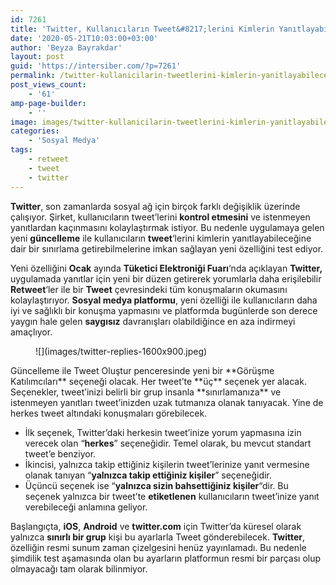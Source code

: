 ```yaml
---
id: 7261
title: 'Twitter, Kullanıcıların Tweet&#8217;lerini Kimlerin Yanıtlayabileceği Sınırlamasını Test Ediyor'
date: '2020-05-21T10:03:00+03:00'
author: 'Beyza Bayrakdar'
layout: post
guid: 'https://intersiber.com/?p=7261'
permalink: /twitter-kullanicilarin-tweetlerini-kimlerin-yanitlayabilecegi-sinirlamasi-getiriyor/
post_views_count:
    - '61'
amp-page-builder:
    - ''
image: images/twitter-kullanicilarin-tweetlerini-kimlerin-yanitlayabilecegi-sinirlamasi-getiriyor.jpg
categories:
    - 'Sosyal Medya'
tags:
    - retweet
    - tweet
    - twitter
---
```


**Twitter**, son zamanlarda sosyal ağ için birçok farklı değişiklik üzerinde çalışıyor. Şirket, kullanıcıların tweet’lerini **kontrol etmesini** ve istenmeyen yanıtlardan kaçınmasını kolaylaştırmak istiyor. Bu nedenle uygulamaya gelen yeni **güncelleme** ile kullanıcıların **tweet**‘lerini kimlerin yanıtlayabileceğine dair bir sınırlama getirebilmelerine imkan sağlayan yeni özelliğini test ediyor.

Yeni özelliğini **Ocak** ayında **Tüketici Elektroniği Fuarı**‘nda açıklayan **Twitter,** uygulamada yanıtlar için yeni bir düzen getirerek yorumlarla daha erişilebilir **Retweet**‘ler ile bir **Tweet** çevresindeki tüm konuşmaların okumasını kolaylaştırıyor. **Sosyal medya platformu**, yeni özelliği ile kullanıcıların daha iyi ve sağlıklı bir konuşma yapmasını ve platformda bugünlerde son derece yaygın hale gelen **saygısız** davranışları olabildiğince en aza indirmeyi amaçlıyor.

<figure class="wp-block-image size-large">![](images/twitter-replies-1600x900.jpeg)</figure>Güncelleme ile Tweet Oluştur penceresinde yeni bir **Görüşme Katılımcıları** seçeneği olacak. Her tweet’te **üç** seçenek yer alacak. Seçenekler, tweet’inizi belirli bir grup insanla **sınırlamanıza** ve istenmeyen yanıtları tweet’inizden uzak tutmanıza olanak tanıyacak. Yine de herkes tweet altındaki konuşmaları görebilecek.

- İlk seçenek, Twitter’daki herkesin tweet’inize yorum yapmasına izin verecek olan “**herkes**” seçeneğidir. Temel olarak, bu mevcut standart tweet’e benziyor.
- İkincisi, yalnızca takip ettiğiniz kişilerin tweet’lerinize yanıt vermesine olanak tanıyan “**yalnızca takip ettiğiniz kişiler**” seçeneğidir.
- Üçüncü seçenek ise “**yalnızca sizin bahsettiğiniz kişiler**“dir. Bu seçenek yalnızca bir tweet’te **etiketlenen** kullanıcıların tweet’inize yanıt verebileceği anlamına geliyor.

Başlangıçta, **iOS**, **Android** ve **twitter.com** için Twitter’da küresel olarak yalnızca **sınırlı bir grup** kişi bu ayarlarla Tweet gönderebilecek. **Twitter**, özelliğin resmi sunum zaman çizelgesini henüz yayınlamadı. Bu nedenle şimdilik test aşamasında olan bu ayarların platformun resmi bir parçası olup olmayacağı tam olarak bilinmiyor.